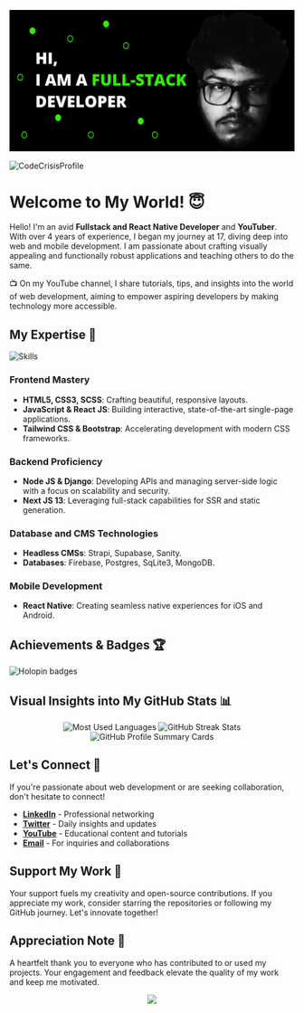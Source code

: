 ![ScreenTechnicals](https://github.com/ScreenTechnicals/ScreenTechnicals/blob/main/profile.png?raw=true)

![CodeCrisisProfile](https://code-crisis.vercel.app/api/badge/knCGM0f2FnXG8Fpyr6BV98QNmuD3)

# Welcome to My World! 😇
Hello! I'm an avid **Fullstack and React Native Developer** and **YouTuber**. With over 4 years of experience, I began my journey at 17, diving deep into web and mobile development. I am passionate about crafting visually appealing and functionally robust applications and teaching others to do the same.

📺 On my YouTube channel, I share tutorials, tips, and insights into the world of web development, aiming to empower aspiring developers by making technology more accessible.

## My Expertise 🚀
![Skills](https://skillicons.dev/icons?i=html,css,jquery,js,ts,react,nextjs,nodejs,python,django,mongodb,postgres,firebase,supabase,vercel,solidity,netlify,electron,tailwind,bootstrap)

### Frontend Mastery
- **HTML5, CSS3, SCSS**: Crafting beautiful, responsive layouts.
- **JavaScript & React JS**: Building interactive, state-of-the-art single-page applications.
- **Tailwind CSS & Bootstrap**: Accelerating development with modern CSS frameworks.

### Backend Proficiency
- **Node JS & Django**: Developing APIs and managing server-side logic with a focus on scalability and security.
- **Next JS 13**: Leveraging full-stack capabilities for SSR and static generation.

### Database and CMS Technologies
- **Headless CMSs**: Strapi, Supabase, Sanity.
- **Databases**: Firebase, Postgres, SqLite3, MongoDB.

### Mobile Development
- **React Native**: Creating seamless native experiences for iOS and Android.

## Achievements & Badges 🏆
![Holopin badges](https://holopin.me/screentechnicals)

## Visual Insights into My GitHub Stats 📊
<div align="center">
  <img src="https://github-readme-stats.vercel.app/api/top-langs/?username=ScreenTechnicals&theme=midnight-purple&layout=compact&hide_border=true&bg_color=0D1117&text_color=ffffff&title_color=F85D7F" alt="Most Used Languages">
  <img src="https://github-readme-streak-stats.herokuapp.com/?user=ScreenTechnicals&theme=minimal&background=0D1117&stroke=ffffff&ring=DD2727&fire=DD2727&currStreakNum=DD2727&sideNums=DD2727&currStreakLabel=ffffff&sideLabels=ffffff&dates=9f9f9f" alt="GitHub Streak Stats">
  <img src="https://github-profile-summary-cards.vercel.app/api/cards/profile-details?username=ScreenTechnicals&theme=solarized_dark&hide_border=true" alt="GitHub Profile Summary Cards">
</div>

## Let's Connect 🤝
If you're passionate about web development or are seeking collaboration, don't hesitate to connect!
- **[LinkedIn](https://www.linkedin.com/in/chinmaya-sa-60a594239/)** - Professional networking
- **[Twitter](https://twitter.com/ChinmaySa1)** - Daily insights and updates
- **[YouTube](https://www.youtube.com/channel/UCf2AVyF3teP4v29gr2Mh4rg)** - Educational content and tutorials
- **[Email](mailto:chinmayasa09@gmail.com)** - For inquiries and collaborations

## Support My Work 💌
Your support fuels my creativity and open-source contributions. If you appreciate my work, consider starring the repositories or following my GitHub journey. Let's innovate together!

## Appreciation Note 🙏
A heartfelt thank you to everyone who has contributed to or used my projects. Your engagement and feedback elevate the quality of my work and keep me motivated.

<div align="center">
    <img src="https://readme-typing-svg.herokuapp.com?font=Roboto+Slab&size=24&center=true&vCenter=true&width=300&lines=Thanks+for+stopping+by!;See+you+on+GitHub!">
</div>
